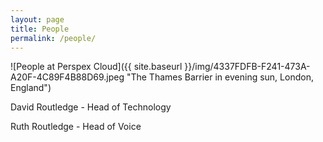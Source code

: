 ```yaml
---
layout: page
title: People
permalink: /people/
---
```


![People at Perspex Cloud]({{ site.baseurl }}/img/4337FDFB-F241-473A-A20F-4C89F4B88D69.jpeg "The Thames Barrier in evening sun, London, England")

David Routledge - Head of Technology

Ruth Routledge - Head of Voice
